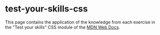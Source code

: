 # test-your-skills-css

This page contains the application of the knowledge from each exercise in the "Test your skills" CSS module of the [MDN Web Docs](https://developer.mozilla.org/en-US/docs/Learn_web_development/Core/Styling_basics).
